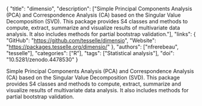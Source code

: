 {
  "title": "dimensio",
  "description": ["Simple Principal Components Analysis (PCA) and Correspondence Analysis (CA) based on the Singular Value Decomposition (SVD). This package provides S4 classes and methods to compute, extract, summarize and visualize results of multivariate data analysis. It also includes methods for partial bootstrap validation."],
  "links": {
    "GitHub": "https://github.com/tesselle/dimensio",
    "Website": "https://packages.tesselle.org/dimensio/"
  },
  "authors": ["nfrerebeau", "tesselle"],
  "categories": ["R"],
  "tags": ["Statistical analysis"],
  "doi": "10.5281/zenodo.4478530"
}

<!-- Generated by csv2md.R – do not edit by hand -->

Simple Principal Components Analysis (PCA) and Correspondence Analysis (CA) based on the Singular Value Decomposition (SVD). This package provides S4 classes and methods to compute, extract, summarize and visualize results of multivariate data analysis. It also includes methods for partial bootstrap validation.